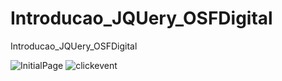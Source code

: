 # Introducao_JQUery_OSFDigital
Introducao_JQUery_OSFDigital

![InitialPage](https://user-images.githubusercontent.com/65344071/141362405-4e1820b0-3d29-4b2f-b0aa-fef8039b25e3.png)
![clickevent](https://user-images.githubusercontent.com/65344071/141362416-5d638574-10ee-4889-9102-1c3acad84cd8.png)
